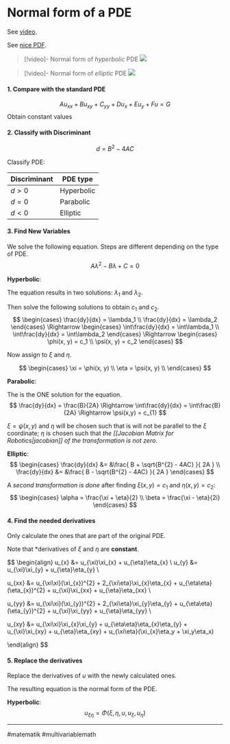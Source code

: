 # Normal form of a PDE
See [video](https://www.youtube.com/watch?v=x2zrBDBk2ps).

See [nice PDF](https://faculty.uml.edu//spennell/Teaching/PDE/classification.pdf).
 
>[!video]- Normal form of *hyperbolic* PDE
>![](https://www.youtube.com/watch?v=-iI8p1CtifU&list=PLZSrM0Ajr9iTk-vzVEyjJkKL2T5ZEeCgz&index=9)

>[!video]- Normal form of *elliptic* PDE
>![](https://www.youtube.com/watch?v=2uWh9y5Zuw0&list=PLZSrM0Ajr9iTk-vzVEyjJkKL2T5ZEeCgz&index=10)

#### 1. Compare with the standard PDE
$$Au_{xx} + Bu_{xy} + C_{yy} + Du_{x} + Eu_{y} + Fu = G$$
Obtain constant values

#### 2. Classify with Discriminant

$$d = B^{2}-4AC$$


Classify PDE:

| Discriminant | PDE type   |
| ------------ | ---------- |
| $d>0$        | Hyperbolic |
| $d=0$        | Parabolic  |
| $d<0$        | Elliptic   |

#### 3. Find New Variables
We solve the following equation. Steps are different depending on the type of PDE.
$$A\lambda^{2} - B\lambda + C = 0$$

**Hyperbolic**:

The equation results in two solutions: $\lambda_1$ and $\lambda_2$.

Then solve the following solutions to obtain $c_1$ and $c_2$.
$$
\begin{cases}
\frac{dy}{dx} = \lambda_1 \\
\frac{dy}{dx} = \lambda_2
\end{cases}
\Rightarrow
\begin{cases}
\int\frac{dy}{dx} = \int\lambda_1 \\
\int\frac{dy}{dx} = \int\lambda_2
\end{cases}
\Rightarrow
\begin{cases}
\phi(x, y) = c_1 \\
\psi(x, y) = c_2
\end{cases}
$$

Now assign to $\xi$ and $\eta$.

$$
\begin{cases}
\xi = \phi(x, y) \\
\eta = \psi(x, y) \\
\end{cases}
$$

**Parabolic**:

The is the ONE solution for the equation.
$$
\frac{dy}{dx} = \frac{B}{2A}
\Rightarrow 
\int\frac{dy}{dx} = \int\frac{B}{2A}
\Rightarrow 
\psi(x,y) = c_{1}
$$

$\xi = \psi(x,y)$ and $\eta$ will be chosen such that is will not be parallel to the $\xi$ coordinate; $\eta$ is chosen such that *the [[Jacobian Matrix for Robotics|jacobian]] of the transformation is not zero*.



**Elliptic**:
$$
\begin{cases}
\frac{dy}{dx} &= &\frac{ B + \sqrt{B^{2} - 4AC} }{ 2A } \\
\frac{dy}{dx} &= &\frac{ B - \sqrt{B^{2} - 4AC} }{ 2A }
\end{cases}
$$

A *second transformation is done* after finding  $\xi(x, y) = c_{1}$ and $\eta(x,y) = c_{2}$:
$$
\begin{cases}
\alpha = \frac{\xi + \eta}{2} \\
\beta = \frac{\xi - \eta}{2i}
\end{cases}
$$
#### 4. Find the needed derivatives
Only calculate the ones that are part of the original PDE.

Note that *derivatives of $\xi$ and $\eta$ are **constant**.

$$
\begin{align}
u_{x} &= u_{\xi}\xi_{x} + u_{\eta}\eta_{x} \\
u_{y} &= u_{\xi}\xi_{y} + u_{\eta}\eta_{y} \\

u_{xx} &= u_{\xi\xi}(\xi_{x})^{2} + 2_{\xi\eta}\xi_{x}\eta_{x} + u_{\eta\eta}(\eta_{x})^{2} + u_{\xi}\xi_{xx} + u_{\eta}\eta_{xx} \\

u_{yy} &= u_{\xi\xi}(\xi_{y})^{2} + 2_{\xi\eta}\xi_{y}\eta_{y} + u_{\eta\eta}(\eta_{y})^{2} + u_{\xi}\xi_{yy} + u_{\eta}\eta_{yy} \\

u_{xy} &= u_{\xi\xi}\xi_{x}\xi_{y} + u_{\eta\eta}\eta_{x}\eta_{y} + u_{\xi}\xi_{xy} + u_{\eta}\eta_{xy} + u_{\xi\eta}(\xi_{x}\eta_y + \xi_y\eta_x)

\end{align}
$$

#### 5. Replace the derivatives
Replace the derivatives of $u$ with the newly calculated ones.

The resulting equation is the normal form of the PDE.

**Hyperbolic**:
$$u_{\xi\eta} = \Phi(\xi, \eta,u,u_\xi,u_\eta)$$

---
#matematik #multivariablemath
